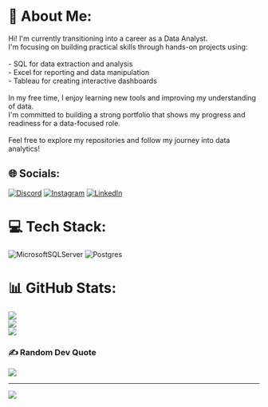 # 💫 About Me:
Hi! I'm currently transitioning into a career as a Data Analyst. <br>I'm focusing on building practical skills through hands-on projects using:<br><br>- SQL for data extraction and analysis<br>- Excel for reporting and data manipulation<br>- Tableau for creating interactive dashboards<br><br>In my free time, I enjoy learning new tools and improving my understanding of data. <br>I'm committed to building a strong portfolio that shows my progress and readiness for a data-focused role.<br><br>Feel free to explore my repositories and follow my journey into data analytics!


## 🌐 Socials:
[![Discord](https://img.shields.io/badge/Discord-%237289DA.svg?logo=discord&logoColor=white)](https://discord.gg/Strunc#4222) [![Instagram](https://img.shields.io/badge/Instagram-%23E4405F.svg?logo=Instagram&logoColor=white)](https://instagram.com/strunec_official) [![LinkedIn](https://img.shields.io/badge/LinkedIn-%230077B5.svg?logo=linkedin&logoColor=white)](https://linkedin.com/in/https://www.linkedin.com/in/denisstruna/) 

# 💻 Tech Stack:
![MicrosoftSQLServer](https://img.shields.io/badge/Microsoft%20SQL%20Server-CC2927?style=for-the-badge&logo=microsoft%20sql%20server&logoColor=white) ![Postgres](https://img.shields.io/badge/postgres-%23316192.svg?style=for-the-badge&logo=postgresql&logoColor=white)
# 📊 GitHub Stats:
![](https://github-readme-stats.vercel.app/api?username=dstruna&theme=shadow_blue&hide_border=false&include_all_commits=true&count_private=true)<br/>
![](https://nirzak-streak-stats.vercel.app/?user=dstruna&theme=shadow_blue&hide_border=false)<br/>
![](https://github-readme-stats.vercel.app/api/top-langs/?username=dstruna&theme=shadow_blue&hide_border=false&include_all_commits=true&count_private=true&layout=compact)

### ✍️ Random Dev Quote
![](https://quotes-github-readme.vercel.app/api?type=horizontal&theme=light)

---
[![](https://visitcount.itsvg.in/api?id=dstruna&icon=10&color=2)](https://visitcount.itsvg.in)

<!-- Proudly created with GPRM ( https://gprm.itsvg.in ) -->
